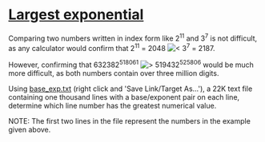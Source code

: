 # [Largest exponential](http://projecteuler.net/problem=99)

Comparing two numbers written in index form like 2<sup>11</sup> and 3<sup>7</sup> is not difficult, as any calculator would confirm that 2<sup>11</sup> = 2048 ![<](/Volumes/HDD_KS/source/project_euler/vender/bundle/ruby/2.2.0/gems/euler-manager-0.1.1/config/../data/images/symbol_lt.gif) 3<sup>7</sup> = 2187.

However, confirming that 632382<sup>518061</sup> ![>](/Volumes/HDD_KS/source/project_euler/vender/bundle/ruby/2.2.0/gems/euler-manager-0.1.1/config/../data/images/symbol_gt.gif) 519432<sup>525806</sup> would be much more difficult, as both numbers contain over three million digits.

Using [base\_exp.txt](project/base_exp.txt) (right click and 'Save Link/Target As...'), a 22K text file containing one thousand lines with a base/exponent pair on each line, determine which line number has the greatest numerical value.

NOTE: The first two lines in the file represent the numbers in the example given above.

